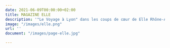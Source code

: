 ```yaml
---
date: 2021-06-09T00:00:00+02:00
title: MAGAZINE ELLE
description: '"Le Voyage à Lyon" dans les coups de cœur de Elle Rhône-Alpes !'
image: "/images/elle.png"
url: ''
document: "/images/page-elle.jpg"

---
```

